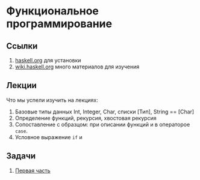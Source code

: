 # Функциональное программирование

## Ссылки

1. [haskell.org](haskell.org) для установки
1. [wiki.haskell.org](wiki.haskell.org) много материалов для изучения

## Лекции

Что мы успели изучить на лекциях:
1. Базовые типы данных Int, Integer, Char, списки \[Тип\], String == \[Char\]
1. Определение функций, рекурсия, хвостовая рекурсия
1. Сопоставление с образцом: при описании функций и в операторое `case`.
1. Условное выражение `if` и 


## Задачи

1. [Первая часть](tasks1.html)

